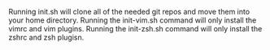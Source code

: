 Running init.sh will clone all of the needed git repos and move them into your home directory.
Running the init-vim.sh command will only install the vimrc and vim plugins.
Running the init-zsh.sh command will only install the zshrc and zsh plugisn.
